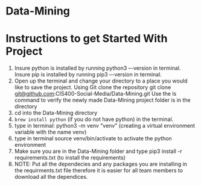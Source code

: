 # Data-Mining

# Instructions to get Started With Project

1. Insure python is installed by running python3 –-version in terminal. Insure pip is installed by running pip3 –-version in terminal.
2. Open up the terminal and change your directory to a place you would like to save the project. Using Git clone the repository git clone git@github.com:CIS400-Social-Media/Data-Mining.git Use the ls command to verify the newly made Data-Mining project folder is in the directory
3. cd into the Data-Mining directory
4. `brew install python` (if you do not have python) in the terminal.
5. type in terminal: python3 -m venv "venv" (creating a virtual environment variable with the name venv)
6. type in terminal source venv/bin/activate to activate the python environment
7. Make sure you are in the Data-Mining folder and type pip3 install -r requirements.txt (to install the requirements)
8. NOTE: Put all the dependecies and any packages you are installing in the requirments.txt file therefore it is easier for all team members to download all the dependices.  